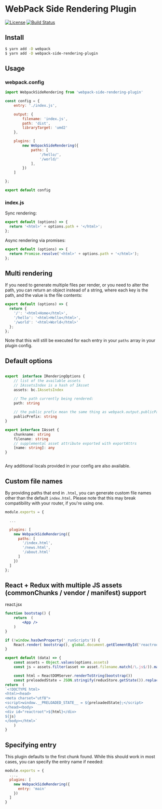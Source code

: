 
# WebPack Side Rendering Plugin

[![License](http://img.shields.io/badge/license-Simplified_BSD-blue.svg?style=flat)](LICENSE.txt) [![Build Status](https://travis-ci.org/nathanaelle/webpack-side-rendering-plugin.svg?branch=master)](https://travis-ci.org/nathanaelle/webpack-side-rendering-plugin)

## Install

```bash
$ yarn add -D webpack
$ yarn add -D webpack-side-rendering-plugin
```

## Usage

### webpack.config

```js
import WebpackSideRendering from 'webpack-side-rendering-plugin'

const config = {
	entry: './index.js',

	output: {
		filename: 'index.js',
		path: 'dist',
		libraryTarget: 'umd2'
	},

	plugins: [
		new WebpackSideRendering({
			paths: [
				'/hello/',
				'/world/'
			],
		})
	]

};

export default config
```

### index.js

Sync rendering:

```js
export default (options) => {
  return '<html>' + options.path + '</html>';
};
```

Async rendering via promises:

```js
export default (options) => {
  return Promise.resolve('<html>' + options.path + '</html>');
};
```

## Multi rendering

If you need to generate multiple files per render, or you need to alter the path, you can return an object instead of a string, where each key is the path, and the value is the file contents:

```js
export default (options) => {
  return {
    '/': '<html>Home</html>',
    '/hello': '<html>Hello</html>',
    '/world': '<html>World</html>'
  };
};
```

Note that this will still be executed for each entry in your `paths` array in your plugin config.

## Default options

```ts

export	interface IRenderingOptions {
	// list of the available assets 
	// IAssetsIndex is a hash of IAsset
	assets: bc.IAssetsIndex

	// The path currently being rendered:
	path: string
	
	// the public prefix mean the same thing as webpack.output.publicPath but this value is local to this instance
	publicPrefix: string
}

export interface IAsset {
	chunkname: string
	filename: string
	// supplemental asset attribute exported with exportAttrs
	[name: string]: any
}



```

Any additional locals provided in your config are also available.

## Custom file names

By providing paths that end in `.html`, you can generate custom file names other than the default `index.html`. Please note that this may break compatibility with your router, if you're using one.

```js
module.exports = {

  ...

  plugins: [
    new WebpackSideRendering({
      paths: [
        '/index.html',
        '/news.html',
        '/about.html'
      ]
    })
  ]
};
```


## React + Redux with multiple JS assets (commonChunks / vendor / manifest) support


react.jsx
```jsx
function bootstap() {
	return	(
		<App />
	)
}

if (!window.hasOwnProperty('_runScripts')) {
	React.render( bootstrap(), global.document.getElementById('reactroot') );
}

export default (data) => {
	const assets = Object.values(options.assets)
	const js = assets.filter(asset => asset.filename.match(/\.js$/)).map(asset => ('<script src="'+asset.filename+'"></script>')).join('')

	const html = ReactDOMServer.renderToString(bootstrap())
	const preloadedState = JSON.stringify(reduxStore.getState()).replace(/</g, '\\u003c')
return	(
`<!DOCTYPE html>
<html><head>
<meta charset="utf8">
<script>window.__PRELOADED_STATE__ = ${preloadedState};</script>
</head><body>
<div id="reactroot">${html}</div>
${js}
</body></html>`
	)
}
```

## Specifying entry

This plugin defaults to the first chunk found. While this should work in most cases, you can specify the entry name if needed:

```js
module.exports = {
  ...,
  plugins: [
    new WebpackSideRendering({
      entry: 'main'
    })
  ]
}
```
